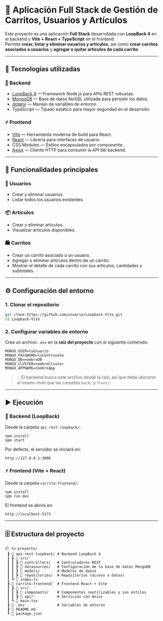 # 🛒 Aplicación Full Stack de Gestión de Carritos, Usuarios y Artículos

Este proyecto es una aplicación **Full Stack** desarrollada con **LoopBack 4** en el backend y **Vite + React + TypeScript** en el frontend.  
Permite **crear, listar y eliminar usuarios y artículos**, así como **crear carritos asociados a usuarios** y **agregar o quitar artículos de cada carrito**.

---

## 🚀 Tecnologías utilizadas

### 🧩 Backend
- [LoopBack 4](https://loopback.io/doc/en/lb4/) — Framework Node.js para APIs REST robustas.  
- [MongoDB](https://www.mongodb.com/) — Base de datos NoSQL utilizada para persistir los datos.  
- [dotenv](https://www.npmjs.com/package/dotenv) — Manejo de variables de entorno.  
- TypeScript — Tipado estático para mayor seguridad en el desarrollo.  

### ⚡ Frontend
- [Vite](https://vitejs.dev/) — Herramienta moderna de build para React.  
- [React](https://react.dev/) — Librería para interfaces de usuario.  
- CSS Modules — Estilos encapsulados por componente.  
- [Axios](https://axios-http.com/) — Cliente HTTP para consumir la API del backend.  

---

## 🧠 Funcionalidades principales

### 👤 Usuarios
- Crear y eliminar usuarios.
- Listar todos los usuarios existentes.

### 📦 Artículos
- Crear y eliminar artículos.
- Visualizar artículos disponibles.

### 🛍️ Carritos
- Crear un carrito asociado a un usuario.
- Agregar o eliminar artículos dentro de un carrito.
- Mostrar el detalle de cada carrito con sus artículos, cantidades y subtotales.

---

## ⚙️ Configuración del entorno

### 1. Clonar el repositorio
```bash
git clone https://github.com/usuario/Loopback-Vite.git
cd Loopback-Vite
```

### 2. Configurar variables de entorno
Crea un archivo `.env` en la **raíz del proyecto** con el siguiente contenido:

```env
MONGO_USER=tuUsuario
MONGO_PASSWORD=tuContraseña
MONGO_DB=nombreDB
MONGO_CLUSTER=nombreCluster
MONGO_APPNAME=nombreApp
```

> 💡 El backend busca este archivo desde la raíz, así que debe ubicarse al mismo nivel que las carpetas `back/` y `front/`.

---

## ▶️ Ejecución

### 🧩 Backend (LoopBack)
Desde la carpeta `api-rest-loopback/`:

```
npm install
npm start
```

Por defecto, el servidor se iniciará en:
```
http://127.0.0.1:3000
```

### ⚡ Frontend (Vite + React)
Desde la carpeta `carrito-frontend/`:

```
npm install
npm run dev
```

El frontend se abrirá en:
```
http://localhost:5173
```

---

## 🗄️ Estructura del proyecto

```
📦 tu-proyecto/
 ┣ 📂 api-rest-loopback/ # Backend LoopBack 4
 ┃ ┣ 📂 src/
 ┃ ┃ ┣ 📂 controllers/   # Controladores REST
 ┃ ┃ ┣ 📂 datasources/   # Configuración de la base de datos MongoDB
 ┃ ┃ ┣ 📂 models/        # Modelos de datos
 ┃ ┃ ┣ 📂 repositories/  # Repositorios (acceso a datos)
 ┃ ┗ 📜 index.ts
 ┣ 📂 carrito-frontend/  # Frontend React + Vite
 ┃ ┣ 📂 src/
 ┃ ┃ ┣ 📂 components/    # Componentes reutilizables y sus estilos
 ┃ ┃ ┣ 📂 api/           # Servicios con Axios
 ┃ ┗ 📜 main.tsx
 ┣ 📜 .env               # Variables de entorno
 ┣ 📜 README.md
 ┗ 📜 package.json
```
